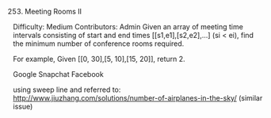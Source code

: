253. Meeting Rooms II  

Difficulty: Medium
Contributors: Admin
Given an array of meeting time intervals consisting of start and end times [[s1,e1],[s2,e2],...] (si < ei), find the minimum number of conference rooms required.

For example,
Given [[0, 30],[5, 10],[15, 20]],
return 2.

Google Snapchat Facebook

using sweep line
and referred to: http://www.jiuzhang.com/solutions/number-of-airplanes-in-the-sky/
(similar issue)
